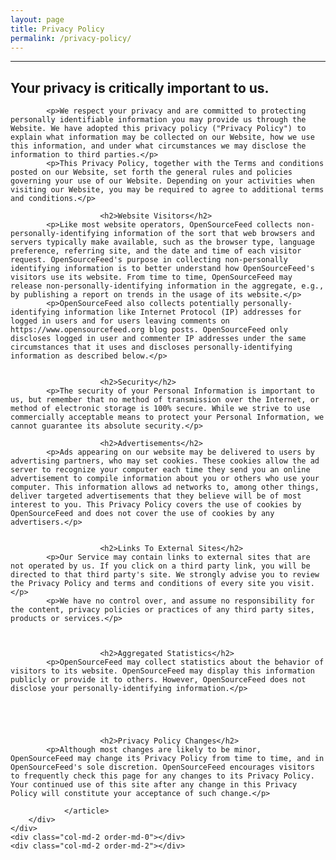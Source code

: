 ```yaml
---
layout: page
title: Privacy Policy
permalink: /privacy-policy/
---
```

<hr>
<div class="row">
    <div class="col-md-8 order-md-1 content">
        <div class="post">
                <article class="post-content">
                <h2>Your privacy is critically important to us.</h2>
			

			<p>We respect your privacy and are committed to protecting personally identifiable information you may provide us through the Website. We have adopted this privacy policy ("Privacy Policy") to explain what information may be collected on our Website, how we use this information, and under what circumstances we may disclose the information to third parties.</p>
			<p>This Privacy Policy, together with the Terms and conditions posted on our Website, set forth the general rules and policies governing your use of our Website. Depending on your activities when visiting our Website, you may be required to agree to additional terms and conditions.</p>

						<h2>Website Visitors</h2>
			<p>Like most website operators, OpenSourceFeed collects non-personally-identifying information of the sort that web browsers and servers typically make available, such as the browser type, language preference, referring site, and the date and time of each visitor request. OpenSourceFeed's purpose in collecting non-personally identifying information is to better understand how OpenSourceFeed's visitors use its website. From time to time, OpenSourceFeed may release non-personally-identifying information in the aggregate, e.g., by publishing a report on trends in the usage of its website.</p>
			<p>OpenSourceFeed also collects potentially personally-identifying information like Internet Protocol (IP) addresses for logged in users and for users leaving comments on https://www.opensourcefeed.org blog posts. OpenSourceFeed only discloses logged in user and commenter IP addresses under the same circumstances that it uses and discloses personally-identifying information as described below.</p>
			
			
						<h2>Security</h2>
			<p>The security of your Personal Information is important to us, but remember that no method of transmission over the Internet, or method of electronic storage is 100% secure. While we strive to use commercially acceptable means to protect your Personal Information, we cannot guarantee its absolute security.</p>
			
						<h2>Advertisements</h2>
			<p>Ads appearing on our website may be delivered to users by advertising partners, who may set cookies. These cookies allow the ad server to recognize your computer each time they send you an online advertisement to compile information about you or others who use your computer. This information allows ad networks to, among other things, deliver targeted advertisements that they believe will be of most interest to you. This Privacy Policy covers the use of cookies by OpenSourceFeed and does not cover the use of cookies by any advertisers.</p>
			

						<h2>Links To External Sites</h2>
			<p>Our Service may contain links to external sites that are not operated by us. If you click on a third party link, you will be directed to that third party's site. We strongly advise you to review the Privacy Policy and terms and conditions of every site you visit.</p>
			<p>We have no control over, and assume no responsibility for the content, privacy policies or practices of any third party sites, products or services.</p>
			
			
			
						<h2>Aggregated Statistics</h2>
			<p>OpenSourceFeed may collect statistics about the behavior of visitors to its website. OpenSourceFeed may display this information publicly or provide it to others. However, OpenSourceFeed does not disclose your personally-identifying information.</p>
			
			
			
			
			
						<h2>Privacy Policy Changes</h2>
			<p>Although most changes are likely to be minor, OpenSourceFeed may change its Privacy Policy from time to time, and in OpenSourceFeed's sole discretion. OpenSourceFeed encourages visitors to frequently check this page for any changes to its Privacy Policy. Your continued use of this site after any change in this Privacy Policy will constitute your acceptance of such change.</p>
			
                </article>
        </div>
    </div>
    <div class="col-md-2 order-md-0"></div>
    <div class="col-md-2 order-md-2"></div>
</div>